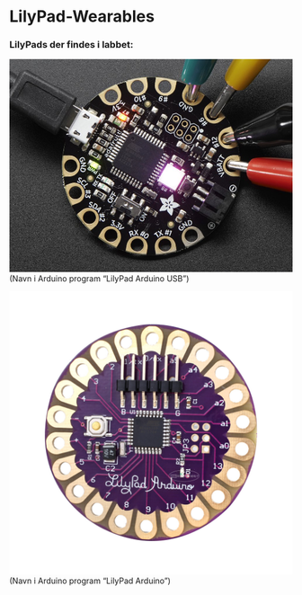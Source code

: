 # LilyPad-Wearables



### LilyPads der findes i labbet:

![LilyPad USB](LilyPad/lilypadusb.jpg)
(Navn i Arduino program “LilyPad Arduino USB”)


![LilyPad USB](LilyPad/lilypad.jpg)
(Navn i Arduino program “LilyPad Arduino”)
